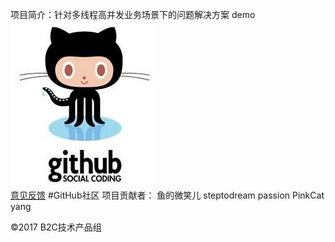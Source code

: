 项目简介：针对多线程高并发业务场景下的问题解决方案 demo
![baidu](https://github.com/steptodreamtop/github_test/raw/master/lib/image/github.jpg "Google logo")  
<a href="http://jianyi.baidu.com/" class="cp-feedback" onmousedown="return ns_c({'fm':'behs','tab':'tj_homefb'})">意见反馈</a>
#GitHub社区 项目贡献者： 鱼的微笑儿     steptodream  passion  PinkCat  yang    
<div id="ftCon">

<div class="ftCon-Wrapper"><div id="ftConw"><p id="lh">
</p><p id="cp">&copy;2017&nbsp;B2C技术产品组&nbsp;